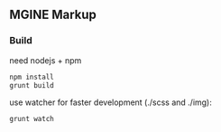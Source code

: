 ## MGINE Markup

### Build

need nodejs + npm

```bash
npm install
grunt build
```

use watcher for faster development (./scss and ./img):

```bash
grunt watch
```